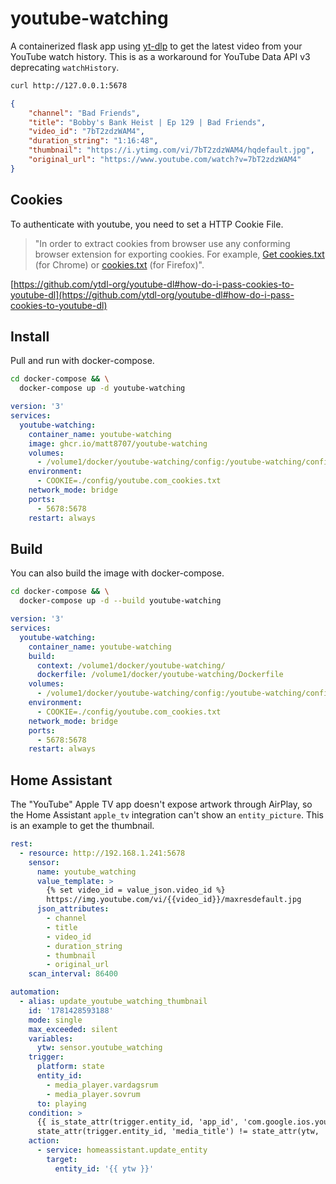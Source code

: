# youtube-watching

A containerized flask app using [yt-dlp](https://github.com/yt-dlp/yt-dlp) to get the latest video from your YouTube watch history. This is as a workaround for YouTube Data API v3 deprecating `watchHistory`.

```bash
curl http://127.0.0.1:5678
```

```json
{
    "channel": "Bad Friends",
    "title": "Bobby's Bank Heist | Ep 129 | Bad Friends",
    "video_id": "7bT2zdzWAM4",
    "duration_string": "1:16:48",
    "thumbnail": "https://i.ytimg.com/vi/7bT2zdzWAM4/hqdefault.jpg",
    "original_url": "https://www.youtube.com/watch?v=7bT2zdzWAM4"
}
```

## Cookies

To authenticate with youtube, you need to set a HTTP Cookie File.

> "In order to extract cookies from browser use any conforming browser extension for exporting cookies. For example, [Get cookies.txt](https://chrome.google.com/webstore/detail/get-cookiestxt/bgaddhkoddajcdgocldbbfleckgcbcid/) (for Chrome) or [cookies.txt](https://addons.mozilla.org/en-US/firefox/addon/cookies-txt/) (for Firefox)".

[https://github.com/ytdl-org/youtube-dl#how-do-i-pass-cookies-to-youtube-dl](https://github.com/ytdl-org/youtube-dl#how-do-i-pass-cookies-to-youtube-dl)

## Install

Pull and run with docker-compose.

```bash
cd docker-compose && \
  docker-compose up -d youtube-watching
```

```yaml
version: '3'
services:
  youtube-watching:
    container_name: youtube-watching
    image: ghcr.io/matt8707/youtube-watching
    volumes:
      - /volume1/docker/youtube-watching/config:/youtube-watching/config/
    environment:
      - COOKIE=./config/youtube.com_cookies.txt
    network_mode: bridge
    ports:
      - 5678:5678
    restart: always
```

## Build

You can also build the image with docker-compose.

```bash
cd docker-compose && \
  docker-compose up -d --build youtube-watching
```

```yaml
version: '3'
services:
  youtube-watching:
    container_name: youtube-watching
    build:
      context: /volume1/docker/youtube-watching/
      dockerfile: /volume1/docker/youtube-watching/Dockerfile
    volumes:
      - /volume1/docker/youtube-watching/config:/youtube-watching/config/
    environment:
      - COOKIE=./config/youtube.com_cookies.txt
    network_mode: bridge
    ports:
      - 5678:5678
    restart: always
```

## Home Assistant

The "YouTube" Apple TV app doesn't expose artwork through AirPlay, so the Home Assistant `apple_tv` integration can't show an `entity_picture`. This is an example to get the thumbnail.

```yaml
rest:
  - resource: http://192.168.1.241:5678
    sensor:
      name: youtube_watching
      value_template: >
        {% set video_id = value_json.video_id %}
        https://img.youtube.com/vi/{{video_id}}/maxresdefault.jpg
      json_attributes:
        - channel
        - title
        - video_id
        - duration_string
        - thumbnail
        - original_url
    scan_interval: 86400

automation:
  - alias: update_youtube_watching_thumbnail
    id: '1781428593188'
    mode: single
    max_exceeded: silent
    variables:
      ytw: sensor.youtube_watching
    trigger:
      platform: state
      entity_id:
        - media_player.vardagsrum
        - media_player.sovrum
      to: playing
    condition: >
      {{ is_state_attr(trigger.entity_id, 'app_id', 'com.google.ios.youtube') and
      state_attr(trigger.entity_id, 'media_title') != state_attr(ytw, 'title') }}
    action:
      - service: homeassistant.update_entity
        target:
          entity_id: '{{ ytw }}'
```
